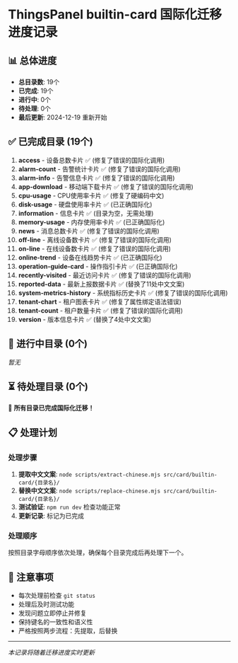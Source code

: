 # ThingsPanel builtin-card 国际化迁移进度记录

## 📊 总体进度

- **总目录数**: 19个
- **已完成**: 19个
- **进行中**: 0个
- **待处理**: 0个
- **最后更新**: 2024-12-19 重新开始

## ✅ 已完成目录 (19个)

1. **access** - 设备总数卡片 ✅ (修复了错误的国际化调用)
2. **alarm-count** - 告警统计卡片 ✅ (修复了错误的国际化调用)
3. **alarm-info** - 告警信息卡片 ✅ (修复了错误的国际化调用)
4. **app-download** - 移动端下载卡片 ✅ (修复了错误的国际化调用)
5. **cpu-usage** - CPU使用率卡片 ✅ (修复了硬编码中文)
6. **disk-usage** - 硬盘使用率卡片 ✅ (已正确国际化)
7. **information** - 信息卡片 ✅ (目录为空，无需处理)
8. **memory-usage** - 内存使用率卡片 ✅ (已正确国际化)
9. **news** - 消息总数卡片 ✅ (修复了错误的国际化调用)
10. **off-line** - 离线设备数卡片 ✅ (修复了错误的国际化调用)
11. **on-line** - 在线设备数卡片 ✅ (修复了错误的国际化调用)
12. **online-trend** - 设备在线趋势卡片 ✅ (已正确国际化)
13. **operation-guide-card** - 操作指引卡片 ✅ (已正确国际化)
14. **recently-visited** - 最近访问卡片 ✅ (修复了错误的国际化调用)
15. **reported-data** - 最新上报数据卡片 ✅ (替换了11处中文文案)
16. **system-metrics-history** - 系统指标历史卡片 ✅ (修复了错误的国际化调用)
17. **tenant-chart** - 租户图表卡片 ✅ (修复了属性绑定语法错误)
18. **tenant-count** - 租户数量卡片 ✅ (修复了错误的国际化调用)
19. **version** - 版本信息卡片 ✅ (替换了4处中文文案)

## 🔄 进行中目录 (0个)

*暂无*

## ⏳ 待处理目录 (0个)

🎉 **所有目录已完成国际化迁移！**

## 📋 处理计划

### 处理步骤
1. **提取中文文案**: `node scripts/extract-chinese.mjs src/card/builtin-card/{目录名}/`
2. **替换中文文案**: `node scripts/replace-chinese.mjs src/card/builtin-card/{目录名}/`
3. **测试验证**: `npm run dev` 检查功能正常
4. **更新记录**: 标记为已完成

### 处理顺序
按照目录字母顺序依次处理，确保每个目录完成后再处理下一个。

## 📝 注意事项

- 每次处理前检查 `git status`
- 处理后及时测试功能
- 发现问题立即停止并修复
- 保持键名的一致性和语义性
- 严格按照两步流程：先提取，后替换

---

*本记录将随着迁移进度实时更新*